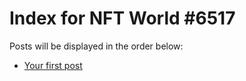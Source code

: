 # Index for NFT World #6517
Posts will be displayed in the order below:

- [Your first post](./001-first.md)

